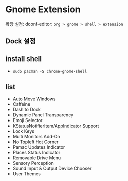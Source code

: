 # Gnome Extension

확장 설정: dconf-editor: `org > gnome > shell > extension`

## Dock 설정

## install shell

- `sudo pacman -S chrome-gnome-shell`

## list

- Auto Move Windows
- Caffeine
- Dash to Dock
- Dynamic Panel Transparency
- Emoji Selector
- KStatusNotifierItem/AppIndicator Support
- Lock Keys
- Multi Monitors Add-On
- No Topleft Hot Corner
- Pamac Updates Indicator
- Places Status Indicator
- Removable Drive Menu
- Sensory Perception
- Sound Input & Output Device Chooser
- User Themes
